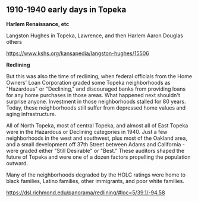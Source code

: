 ## 1910-1940 early days in Topeka ##




**Harlem Renaissance, etc**

Langston Hughes in Topeka, Lawrence, and then Harlem 
Aaron Douglas
others


https://www.kshs.org/kansapedia/langston-hughes/15506



**Redlining**

But this was also the time of redlining, when federal officials from the Home Owners' Loan Corporation graded some Topeka neighborhoods as "Hazardous" or "Declining," and discouraged banks from providing loans for any home purchases in those areas. What happened next shouldn't surprise anyone. Investment in those neighborhoods stalled for 80 years. Today, these neighborhoods still suffer from depressed home values and aging infrastructure. 

All of North Topeka, most of central Topeka, and almost all of East Topeka were in the Hazardous or Declining categories in 1940. Just a few neighborhoods in the west and southwest, plus most of the Oakland area, and a small development off 37th Street between Adams and California - were graded either "Still Desirable" or "Best." These auditors shaped the future of Topeka and were one of a dozen factors propelling the population outward. 



Many of the neighborhoods degraded by the HOLC ratings were home to black families, Latino families, other immigrants, and poor white families. 



https://dsl.richmond.edu/panorama/redlining/#loc=5/39.1/-94.58

